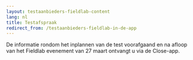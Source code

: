 ```yaml
---
layout: testaanbieders-fieldlab-content
lang: nl
title: Testafspraak
redirect_from: /testaanbieders-fieldlab-in-de-app
---
```

De informatie rondom het inplannen van de test voorafgaand en na afloop van het Fieldlab evenement van 27 maart ontvangt u via de Close-app. 
